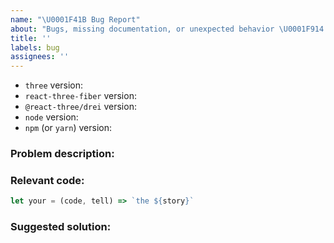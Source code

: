 ```yaml
---
name: "\U0001F41B Bug Report"
about: "Bugs, missing documentation, or unexpected behavior \U0001F914."
title: ''
labels: bug
assignees: ''
---
```


<!--

* Please fill out this template with all the relevant information so we can
  understand what's going on and fix the issue. We appreciate bugs filed and PRs
  submitted!

* You can get the installed version of an NPM package by running `npm ls <insert package name>` in your terminal.

-->

- `three` version:
- `react-three-fiber` version:
- `@react-three/drei` version:
- `node` version:
- `npm` (or `yarn`) version:

### Problem description:

<!-- Please describe why the current behaviour is a problem -->

### Relevant code:
<!-- feel free to input the code in the space below, but since we're working with 3D, it's generally better to provide a sandbox, here's a start – https://codesandbox.io/s/react-three-fiber-starter-n8iz2 -->

```js
let your = (code, tell) => `the ${story}`
```

### Suggested solution:

<!--
It's ok if you don't have a suggested solution, but it really helps if you could
do a little digging to come up with some suggestion of how to improve things.
-->

